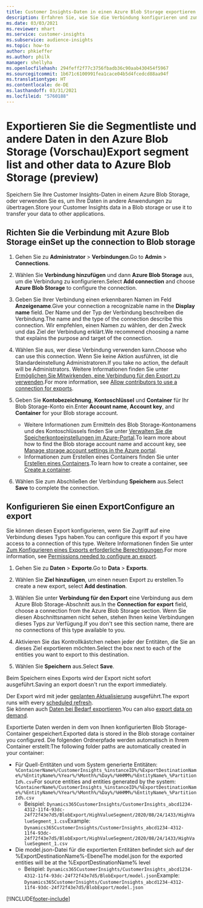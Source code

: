 ```yaml
---
title: Customer Insights-Daten in einen Azure Blob Storage exportieren
description: Erfahren Sie, wie Sie die Verbindung konfigurieren und zum Azure Blob Storage exportieren.
ms.date: 03/03/2021
ms.reviewer: mhart
ms.service: customer-insights
ms.subservice: audience-insights
ms.topic: how-to
author: phkieffer
ms.author: philk
manager: shellyha
ms.openlocfilehash: 294feff2f77c3756fbadb36c90aab430454f5967
ms.sourcegitcommit: 1b671c6100991fea1cace04b5d4fcedcd88aa94f
ms.translationtype: HT
ms.contentlocale: de-DE
ms.lasthandoff: 03/31/2021
ms.locfileid: "5760188"
---
```

# <a name="export-segment-list-and-other-data-to-azure-blob-storage-preview"></a><span data-ttu-id="6fee6-103">Exportieren Sie die Segmentliste und andere Daten in den Azure Blob Storage (Vorschau)</span><span class="sxs-lookup"><span data-stu-id="6fee6-103">Export segment list and other data to Azure Blob Storage (preview)</span></span>

<span data-ttu-id="6fee6-104">Speichern Sie Ihre Customer Insights-Daten in einem Azure Blob Storage, oder verwenden Sie es, um Ihre Daten in andere Anwendungen zu übertragen.</span><span class="sxs-lookup"><span data-stu-id="6fee6-104">Store your Customer Insights data in a Blob storage or use it to transfer your data to other applications.</span></span>

## <a name="set-up-the-connection-to-blob-storage"></a><span data-ttu-id="6fee6-105">Richten Sie die Verbindung mit Azure Blob Storage ein</span><span class="sxs-lookup"><span data-stu-id="6fee6-105">Set up the connection to Blob storage</span></span>

1. <span data-ttu-id="6fee6-106">Gehen Sie zu **Administrator** > **Verbindungen**.</span><span class="sxs-lookup"><span data-stu-id="6fee6-106">Go to **Admin** > **Connections**.</span></span>

1. <span data-ttu-id="6fee6-107">Wählen Sie **Verbindung hinzufügen** und dann **Azure Blob Storage** aus, um die Verbindung zu konfigurieren.</span><span class="sxs-lookup"><span data-stu-id="6fee6-107">Select **Add connection** and choose **Azure Blob Storage** to configure the connection.</span></span>

1. <span data-ttu-id="6fee6-108">Geben Sie Ihrer Verbindung einen erkennbaren Namen im Feld **Anzeigename**.</span><span class="sxs-lookup"><span data-stu-id="6fee6-108">Give your connection a recognizable name in the **Display name** field.</span></span> <span data-ttu-id="6fee6-109">Der Name und der Typ der Verbindung beschreiben die Verbindung.</span><span class="sxs-lookup"><span data-stu-id="6fee6-109">The name and the type of the connection describe this connection.</span></span> <span data-ttu-id="6fee6-110">Wir empfehlen, einen Namen zu wählen, der den Zweck und das Ziel der Verbindung erklärt.</span><span class="sxs-lookup"><span data-stu-id="6fee6-110">We recommend choosing a name that explains the purpose and target of the connection.</span></span>

1. <span data-ttu-id="6fee6-111">Wählen Sie aus, wer diese Verbindung verwenden kann.</span><span class="sxs-lookup"><span data-stu-id="6fee6-111">Choose who can use this connection.</span></span> <span data-ttu-id="6fee6-112">Wenn Sie keine Aktion ausführen, ist die Standardeinstellung Administratoren.</span><span class="sxs-lookup"><span data-stu-id="6fee6-112">If you take no action, the default will be Administrators.</span></span> <span data-ttu-id="6fee6-113">Weitere Informationen finden Sie unter [Ermöglichen Sie Mitwirkenden, eine Verbindung für den Export zu verwenden](connections.md#allow-contributors-to-use-a-connection-for-exports).</span><span class="sxs-lookup"><span data-stu-id="6fee6-113">For more information, see [Allow contributors to use a connection for exports](connections.md#allow-contributors-to-use-a-connection-for-exports).</span></span>

1. <span data-ttu-id="6fee6-114">Geben Sie **Kontobezeichnung**, **Kontoschlüssel** und **Container** für Ihr Blob Storage-Konto ein.</span><span class="sxs-lookup"><span data-stu-id="6fee6-114">Enter **Account name**, **Account key**, and **Container** for your Blob storage account.</span></span>
    - <span data-ttu-id="6fee6-115">Weitere Informationen zum Ermitteln des Blob Storage-Kontonamens und des Kontoschlüssels finden Sie unter [Verwalten Sie die Speicherkontoeinstellungen im Azure-Portal](/azure/storage/common/storage-account-manage).</span><span class="sxs-lookup"><span data-stu-id="6fee6-115">To learn more about how to find the Blob storage account name and account key, see [Manage storage account settings in the Azure portal](/azure/storage/common/storage-account-manage).</span></span>
    - <span data-ttu-id="6fee6-116">Informationen zum Erstellen eines Containers finden Sie unter [Erstellen eines Containers](/azure/storage/blobs/storage-quickstart-blobs-portal#create-a-container).</span><span class="sxs-lookup"><span data-stu-id="6fee6-116">To learn how to create a container, see [Create a container](/azure/storage/blobs/storage-quickstart-blobs-portal#create-a-container).</span></span>

1. <span data-ttu-id="6fee6-117">Wählen Sie zum Abschließen der Verbindung **Speichern** aus.</span><span class="sxs-lookup"><span data-stu-id="6fee6-117">Select **Save** to complete the connection.</span></span> 

## <a name="configure-an-export"></a><span data-ttu-id="6fee6-118">Konfigurieren Sie einen Export</span><span class="sxs-lookup"><span data-stu-id="6fee6-118">Configure an export</span></span>

<span data-ttu-id="6fee6-119">Sie können diesen Export konfigurieren, wenn Sie Zugriff auf eine Verbindung dieses Typs haben.</span><span class="sxs-lookup"><span data-stu-id="6fee6-119">You can configure this export if you have access to a connection of this type.</span></span> <span data-ttu-id="6fee6-120">Weitere Informationen finden Sie unter [Zum Konfigurieren eines Exports erforderliche Berechtigungen](export-destinations.md#set-up-a-new-export).</span><span class="sxs-lookup"><span data-stu-id="6fee6-120">For more information, see [Permissions needed to configure an export](export-destinations.md#set-up-a-new-export).</span></span>

1. <span data-ttu-id="6fee6-121">Gehen Sie zu **Daten** > **Exporte**.</span><span class="sxs-lookup"><span data-stu-id="6fee6-121">Go to **Data** > **Exports**.</span></span>

1. <span data-ttu-id="6fee6-122">Wählen Sie **Ziel hinzufügen**, um einen neuen Export zu erstellen.</span><span class="sxs-lookup"><span data-stu-id="6fee6-122">To create a new export, select **Add destination**.</span></span>

1. <span data-ttu-id="6fee6-123">Wählen Sie unter **Verbindung für den Export** eine Verbindung aus dem Azure Blob Storage-Abschnitt aus.</span><span class="sxs-lookup"><span data-stu-id="6fee6-123">In the **Connection for export** field, choose a connection from the Azure Blob Storage section.</span></span> <span data-ttu-id="6fee6-124">Wenn Sie diesen Abschnittsnamen nicht sehen, stehen Ihnen keine Verbindungen dieses Typs zur Verfügung.</span><span class="sxs-lookup"><span data-stu-id="6fee6-124">If you don't see this section name, there are no connections of this type available to you.</span></span>

1. <span data-ttu-id="6fee6-125">Aktivieren Sie das Kontrollkästchen neben jeder der Entitäten, die Sie an dieses Ziel exportieren möchten.</span><span class="sxs-lookup"><span data-stu-id="6fee6-125">Select the box next to each of the entities you want to export to this destination.</span></span>

1. <span data-ttu-id="6fee6-126">Wählen Sie **Speichern** aus.</span><span class="sxs-lookup"><span data-stu-id="6fee6-126">Select **Save**.</span></span>

<span data-ttu-id="6fee6-127">Beim Speichern eines Exports wird der Export nicht sofort ausgeführt.</span><span class="sxs-lookup"><span data-stu-id="6fee6-127">Saving an export doesn't run the export immediately.</span></span>

<span data-ttu-id="6fee6-128">Der Export wird mit jeder [geplanten Aktualisierung](system.md#schedule-tab) ausgeführt.</span><span class="sxs-lookup"><span data-stu-id="6fee6-128">The export runs with every [scheduled refresh](system.md#schedule-tab).</span></span>     
<span data-ttu-id="6fee6-129">Sie können auch [Daten bei Bedarf exportieren](export-destinations.md#run-exports-on-demand).</span><span class="sxs-lookup"><span data-stu-id="6fee6-129">You can also [export data on demand](export-destinations.md#run-exports-on-demand).</span></span> 

<span data-ttu-id="6fee6-130">Exportierte Daten werden in dem von Ihnen konfigurierten Blob Storage-Container gespeichert.</span><span class="sxs-lookup"><span data-stu-id="6fee6-130">Exported data is stored in the Blob storage container you configured.</span></span> <span data-ttu-id="6fee6-131">Die folgenden Ordnerpfade werden automatisch in Ihrem Container erstellt:</span><span class="sxs-lookup"><span data-stu-id="6fee6-131">The following folder paths are automatically created in your container:</span></span>

- <span data-ttu-id="6fee6-132">Für Quell-Entitäten und vom System generierte Entitäten: `%ContainerName%/CustomerInsights_%instanceID%/%ExportDestinationName%/%EntityName%/%Year%/%Month%/%Day%/%HHMM%/%EntityName%_%PartitionId%.csv`</span><span class="sxs-lookup"><span data-stu-id="6fee6-132">For source entities and entities generated by the system: `%ContainerName%/CustomerInsights_%instanceID%/%ExportDestinationName%/%EntityName%/%Year%/%Month%/%Day%/%HHMM%/%EntityName%_%PartitionId%.csv`</span></span>
  - <span data-ttu-id="6fee6-133">Beispiel: `Dynamics365CustomerInsights/CustomerInsights_abcd1234-4312-11f4-93dc-24f72f43e7d5/BlobExport/HighValueSegment/2020/08/24/1433/HighValueSegment_1.csv`</span><span class="sxs-lookup"><span data-stu-id="6fee6-133">Example: `Dynamics365CustomerInsights/CustomerInsights_abcd1234-4312-11f4-93dc-24f72f43e7d5/BlobExport/HighValueSegment/2020/08/24/1433/HighValueSegment_1.csv`</span></span>
- <span data-ttu-id="6fee6-134">Die model.json-Datei für die exportierten Entitäten befindet sich auf der %ExportDestinationName%-Ebene</span><span class="sxs-lookup"><span data-stu-id="6fee6-134">The model.json for the exported entities will be at the %ExportDestinationName% level</span></span>
  - <span data-ttu-id="6fee6-135">Beispiel: `Dynamics365CustomerInsights/CustomerInsights_abcd1234-4312-11f4-93dc-24f72f43e7d5/BlobExport/model.json`</span><span class="sxs-lookup"><span data-stu-id="6fee6-135">Example: `Dynamics365CustomerInsights/CustomerInsights_abcd1234-4312-11f4-93dc-24f72f43e7d5/BlobExport/model.json`</span></span>

[!INCLUDE[footer-include](../includes/footer-banner.md)]
